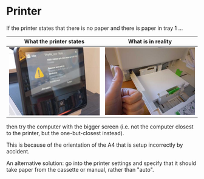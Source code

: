 # Printer

If the printer states that there is no paper and there is paper in tray 1 ...

What the printer states|What is in reality
-----------------------|-----------------------
![The printer states that there is no paper](no_paper_10.jpg)|![There is paper ins tray 1](paper_is_there_10.jpg)

then try the computer with the bigger screen (i.e. not the computer closest to the printer, but the one-but-closest instead).

This is because of the orientation of the A4 that is setup incorrectly by accident.

An alternative solution: go into the printer settings and specify that it should take paper from the cassette or manual, rather than "auto".


